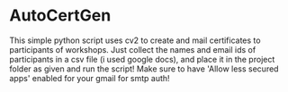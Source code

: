 # AutoCertGen
This simple python script uses cv2 to create and mail certificates to participants of workshops. Just collect the names and email ids of participants in a csv file (i used google docs), and place it in the project folder as given and run the script! Make sure to have 'Allow less secured apps' enabled for your gmail for smtp auth!
